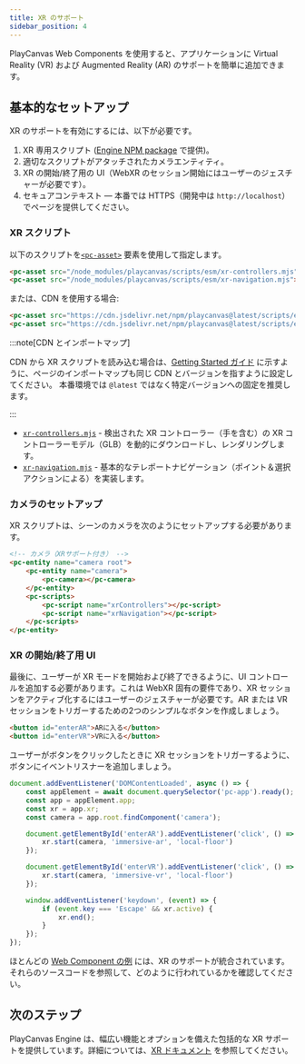 ```yaml
---
title: XR のサポート
sidebar_position: 4
---
```


PlayCanvas Web Components を使用すると、アプリケーションに Virtual Reality (VR) および Augmented Reality (AR) のサポートを簡単に追加できます。

## 基本的なセットアップ

XR のサポートを有効にするには、以下が必要です。

1. XR 専用スクリプト ([Engine NPM package](https://www.npmjs.com/package/playcanvas) で提供)。
2. 適切なスクリプトがアタッチされたカメラエンティティ。
3. XR の開始/終了用の UI（WebXR のセッション開始にはユーザーのジェスチャーが必要です）。
4. セキュアコンテキスト — 本番では HTTPS（開発中は `http://localhost`）でページを提供してください。

### XR スクリプト

以下のスクリプトを[`<pc-asset>`](../tags/pc-asset) 要素を使用して指定します。

```html
<pc-asset src="/node_modules/playcanvas/scripts/esm/xr-controllers.mjs"></pc-asset>
<pc-asset src="/node_modules/playcanvas/scripts/esm/xr-navigation.mjs"></pc-asset>
```

または、CDN を使用する場合:

```html
<pc-asset src="https://cdn.jsdelivr.net/npm/playcanvas@latest/scripts/esm/xr-controllers.mjs"></pc-asset>
<pc-asset src="https://cdn.jsdelivr.net/npm/playcanvas@latest/scripts/esm/xr-navigation.mjs"></pc-asset>
```

:::note[CDN とインポートマップ]

CDN から XR スクリプトを読み込む場合は、[Getting Started ガイド](getting-started.md) に示すように、ページのインポートマップも同じ CDN とバージョンを指すように設定してください。 本番環境では `@latest` ではなく特定バージョンへの固定を推奨します。

:::

* [`xr-controllers.mjs`](https://github.com/playcanvas/engine/blob/main/scripts/esm/xr-controllers.mjs) - 検出された XR コントローラー（手を含む）の XR コントローラーモデル（GLB）を動的にダウンロードし、レンダリングします。
* [`xr-navigation.mjs`](https://github.com/playcanvas/engine/blob/main/scripts/esm/xr-navigation.mjs) - 基本的なテレポートナビゲーション（ポイント＆選択アクションによる）を実装します。

### カメラのセットアップ

XR スクリプトは、シーンのカメラを次のようにセットアップする必要があります。

```html
<!-- カメラ（XRサポート付き） -->
<pc-entity name="camera root">
    <pc-entity name="camera">
        <pc-camera></pc-camera>
    </pc-entity>
    <pc-scripts>
        <pc-script name="xrControllers"></pc-script>
        <pc-script name="xrNavigation"></pc-script>
    </pc-scripts>
</pc-entity>
```

### XR の開始/終了用 UI

最後に、ユーザーが XR モードを開始および終了できるように、UI コントロールを追加する必要があります。これは WebXR 固有の要件であり、XR セッションをアクティブ化するにはユーザーのジェスチャーが必要です。AR または VR セッションをトリガーするための2つのシンプルなボタンを作成しましょう。

```html
<button id="enterAR">ARに入る</button>
<button id="enterVR">VRに入る</button>
```

ユーザーがボタンをクリックしたときに XR セッションをトリガーするように、ボタンにイベントリスナーを追加しましょう。

```javascript
document.addEventListener('DOMContentLoaded', async () => {
    const appElement = await document.querySelector('pc-app').ready();
    const app = appElement.app;
    const xr = app.xr;
    const camera = app.root.findComponent('camera');

    document.getElementById('enterAR').addEventListener('click', () => {
        xr.start(camera, 'immersive-ar', 'local-floor')
    });

    document.getElementById('enterVR').addEventListener('click', () => {
        xr.start(camera, 'immersive-vr', 'local-floor')
    });

    window.addEventListener('keydown', (event) => {
        if (event.key === 'Escape' && xr.active) {
            xr.end();
        }
    });
});
```

ほとんどの [Web Component の例](https://playcanvas.github.io/web-components/examples/) には、XR のサポートが統合されています。それらのソースコードを参照して、どのように行われているかを確認してください。

## 次のステップ

PlayCanvas Engine は、幅広い機能とオプションを備えた包括的な XR サポートを提供しています。詳細については、[XR ドキュメント](/user-manual/xr) を参照してください。
